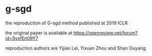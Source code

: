 # g-sgd
the reproduction of G-sgd method published at 2019 ICLR


the original paper is available at https://openreview.net/forum?id=SyxfEn09Y7



reproduction authors are Yijian Lei, Yixuan Zhou and Shan Ouyang.
